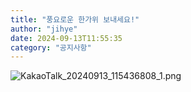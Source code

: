 ```yaml
---
title: "풍요로운 한가위 보내세요!"
author: "jihye"
date: 2024-09-13T11:55:35
category: "공지사항"
---
```


![KakaoTalk_20240913_115436808_1.png](/files/attach/images/1585/226/035/cdb6433b11af62889124b676b60cbaf1.png)
